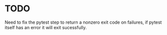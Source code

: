 # TODO
Need to fix the pytest step to return a nonzero exit code on failures, if pytest itself has an error it will exit sucessfully.
